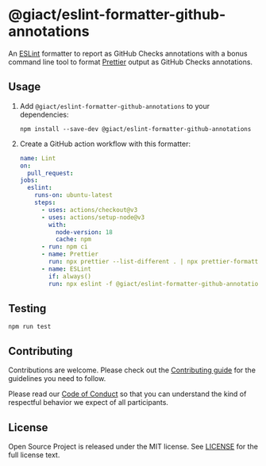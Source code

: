 # @giact/eslint-formatter-github-annotations

An [ESLint](https://eslint.org/) formatter to report as GitHub Checks annotations with a bonus command line tool to format [Prettier](https://prettier.io/) output as GitHub Checks annotations.

## Usage

1. Add `@giact/eslint-formatter-github-annotations` to your dependencies:

   ```shell
   npm install --save-dev @giact/eslint-formatter-github-annotations
   ```

2. Create a GitHub action workflow with this formatter:

   ```yaml
   name: Lint
   on:
     pull_request:
   jobs:
     eslint:
       runs-on: ubuntu-latest
       steps:
         - uses: actions/checkout@v3
         - uses: actions/setup-node@v3
           with:
             node-version: 18
             cache: npm
         - run: npm ci
         - name: Prettier
           run: npx prettier --list-different . | npx prettier-formatter-github
         - name: ESLint
           if: always()
           run: npx eslint -f @giact/eslint-formatter-github-annotations .
   ```

## Testing

```shell
npm run test
```

## Contributing

Contributions are welcome. Please check out the [Contributing guide](CONTRIBUTING.md) for the guidelines you need to follow.

Please read our [Code of Conduct](CODE_OF_CONDUCT.md) so that you can understand the kind of respectful behavior we expect of all participants.

## License

Open Source Project is released under the MIT license. See [LICENSE](LICENSE) for the full license text.
